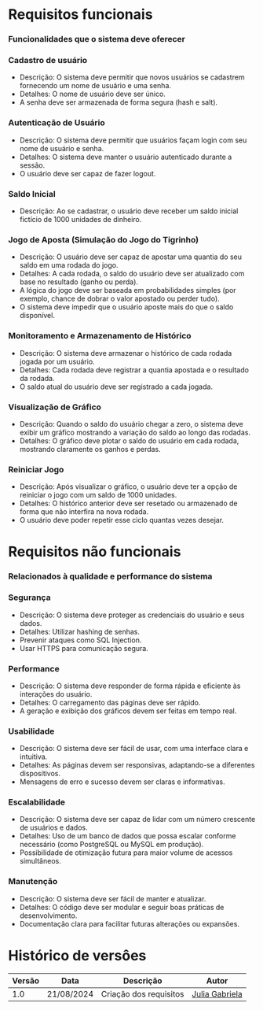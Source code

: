 # Requisitos funcionais
### Funcionalidades que o sistema deve oferecer
### Cadastro de usuário
  - Descrição: O sistema deve permitir que novos usuários se cadastrem fornecendo um nome de usuário e uma senha.
  - Detalhes: O nome de usuário deve ser único.
  - A senha deve ser armazenada de forma segura (hash e salt).
      
### Autenticação de Usuário
  - Descrição: O sistema deve permitir que usuários façam login com seu nome de usuário e senha.
  - Detalhes: O sistema deve manter o usuário autenticado durante a sessão.
  - O usuário deve ser capaz de fazer logout.

### Saldo Inicial
  - Descrição: Ao se cadastrar, o usuário deve receber um saldo inicial fictício de 1000 unidades de dinheiro.

### Jogo de Aposta (Simulação do Jogo do Tigrinho)
  - Descrição: O usuário deve ser capaz de apostar uma quantia do seu saldo em uma rodada do jogo.
  - Detalhes: A cada rodada, o saldo do usuário deve ser atualizado com base no resultado (ganho ou perda).
  - A lógica do jogo deve ser baseada em probabilidades simples (por exemplo, chance de dobrar o valor apostado ou perder tudo).
  - O sistema deve impedir que o usuário aposte mais do que o saldo disponível.

### Monitoramento e Armazenamento de Histórico
  - Descrição: O sistema deve armazenar o histórico de cada rodada jogada por um usuário.
  - Detalhes: Cada rodada deve registrar a quantia apostada e o resultado da rodada.
  - O saldo atual do usuário deve ser registrado a cada jogada.

### Visualização de Gráfico
  - Descrição: Quando o saldo do usuário chegar a zero, o sistema deve exibir um gráfico mostrando a variação do saldo ao longo das rodadas.
  - Detalhes: O gráfico deve plotar o saldo do usuário em cada rodada, mostrando claramente os ganhos e perdas.

### Reiniciar Jogo
  - Descrição: Após visualizar o gráfico, o usuário deve ter a opção de reiniciar o jogo com um saldo de 1000 unidades.
  - Detalhes: O histórico anterior deve ser resetado ou armazenado de forma que não interfira na nova rodada.
  - O usuário deve poder repetir esse ciclo quantas vezes desejar.

# Requisitos não funcionais 
### Relacionados à qualidade e performance do sistema
### Segurança
  - Descrição: O sistema deve proteger as credenciais do usuário e seus dados.
  - Detalhes: Utilizar hashing de senhas.
  - Prevenir ataques como SQL Injection.
  - Usar HTTPS para comunicação segura.

### Performance
  - Descrição: O sistema deve responder de forma rápida e eficiente às interações do usuário.
  - Detalhes: O carregamento das páginas deve ser rápido.
  - A geração e exibição dos gráficos devem ser feitas em tempo real.

### Usabilidade
  - Descrição: O sistema deve ser fácil de usar, com uma interface clara e intuitiva.
  - Detalhes: As páginas devem ser responsivas, adaptando-se a diferentes dispositivos.
  - Mensagens de erro e sucesso devem ser claras e informativas.

### Escalabilidade
  - Descrição: O sistema deve ser capaz de lidar com um número crescente de usuários e dados.
  - Detalhes: Uso de um banco de dados que possa escalar conforme necessário (como PostgreSQL ou MySQL em produção).
  - Possibilidade de otimização futura para maior volume de acessos simultâneos.

### Manutenção
  - Descrição: O sistema deve ser fácil de manter e atualizar.
  - Detalhes: O código deve ser modular e seguir boas práticas de desenvolvimento.
  - Documentação clara para facilitar futuras alterações ou expansões.

# Histórico de versôes
| Versão | Data       | Descrição                                                                                                                                                                       | Autor                                        |
| ------ | ---------- | ------------------------------------------------------------------------------------------------------------------------------------------------------------------------------- | -------------------------------------------- |
| 1.0    | 21/08/2024 | Criação dos requisitos                                                                                                   | [Julia Gabriela](https://github.com/JuliaGabP) |
